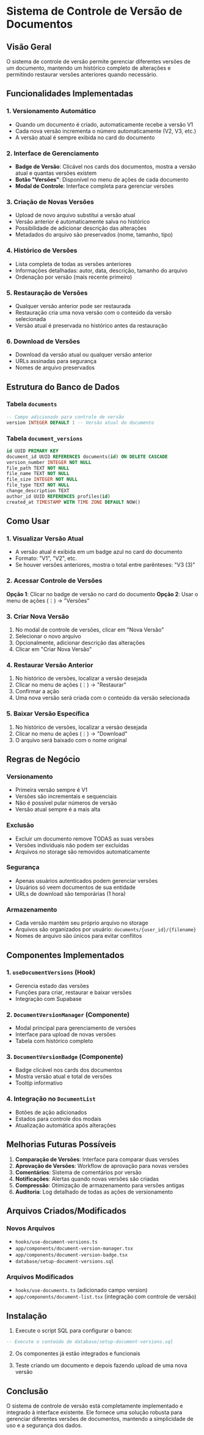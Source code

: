 # Sistema de Controle de Versão de Documentos

## Visão Geral

O sistema de controle de versão permite gerenciar diferentes versões de um documento, mantendo um histórico completo de alterações e permitindo restaurar versões anteriores quando necessário.

## Funcionalidades Implementadas

### 1. Versionamento Automático
- Quando um documento é criado, automaticamente recebe a versão V1
- Cada nova versão incrementa o número automaticamente (V2, V3, etc.)
- A versão atual é sempre exibida no card do documento

### 2. Interface de Gerenciamento
- **Badge de Versão**: Clicável nos cards dos documentos, mostra a versão atual e quantas versões existem
- **Botão "Versões"**: Disponível no menu de ações de cada documento
- **Modal de Controle**: Interface completa para gerenciar versões

### 3. Criação de Novas Versões
- Upload de novo arquivo substitui a versão atual
- Versão anterior é automaticamente salva no histórico
- Possibilidade de adicionar descrição das alterações
- Metadados do arquivo são preservados (nome, tamanho, tipo)

### 4. Histórico de Versões
- Lista completa de todas as versões anteriores
- Informações detalhadas: autor, data, descrição, tamanho do arquivo
- Ordenação por versão (mais recente primeiro)

### 5. Restauração de Versões
- Qualquer versão anterior pode ser restaurada
- Restauração cria uma nova versão com o conteúdo da versão selecionada
- Versão atual é preservada no histórico antes da restauração

### 6. Download de Versões
- Download da versão atual ou qualquer versão anterior
- URLs assinadas para segurança
- Nomes de arquivo preservados

## Estrutura do Banco de Dados

### Tabela `documents`
```sql
-- Campo adicionado para controle de versão
version INTEGER DEFAULT 1 -- Versão atual do documento
```

### Tabela `document_versions`
```sql
id UUID PRIMARY KEY
document_id UUID REFERENCES documents(id) ON DELETE CASCADE
version_number INTEGER NOT NULL
file_path TEXT NOT NULL
file_name TEXT NOT NULL
file_size INTEGER NOT NULL
file_type TEXT NOT NULL
change_description TEXT
author_id UUID REFERENCES profiles(id)
created_at TIMESTAMP WITH TIME ZONE DEFAULT NOW()
```

## Como Usar

### 1. Visualizar Versão Atual
- A versão atual é exibida em um badge azul no card do documento
- Formato: "V1", "V2", etc.
- Se houver versões anteriores, mostra o total entre parênteses: "V3 (3)"

### 2. Acessar Controle de Versões
**Opção 1**: Clicar no badge de versão no card do documento
**Opção 2**: Usar o menu de ações (⋮) → "Versões"

### 3. Criar Nova Versão
1. No modal de controle de versões, clicar em "Nova Versão"
2. Selecionar o novo arquivo
3. Opcionalmente, adicionar descrição das alterações
4. Clicar em "Criar Nova Versão"

### 4. Restaurar Versão Anterior
1. No histórico de versões, localizar a versão desejada
2. Clicar no menu de ações (⋮) → "Restaurar"
3. Confirmar a ação
4. Uma nova versão será criada com o conteúdo da versão selecionada

### 5. Baixar Versão Específica
1. No histórico de versões, localizar a versão desejada
2. Clicar no menu de ações (⋮) → "Download"
3. O arquivo será baixado com o nome original

## Regras de Negócio

### Versionamento
- Primeira versão sempre é V1
- Versões são incrementais e sequenciais
- Não é possível pular números de versão
- Versão atual sempre é a mais alta

### Exclusão
- Excluir um documento remove TODAS as suas versões
- Versões individuais não podem ser excluídas
- Arquivos no storage são removidos automaticamente

### Segurança
- Apenas usuários autenticados podem gerenciar versões
- Usuários só veem documentos de sua entidade
- URLs de download são temporárias (1 hora)

### Armazenamento
- Cada versão mantém seu próprio arquivo no storage
- Arquivos são organizados por usuário: `documents/{user_id}/{filename}`
- Nomes de arquivo são únicos para evitar conflitos

## Componentes Implementados

### 1. `useDocumentVersions` (Hook)
- Gerencia estado das versões
- Funções para criar, restaurar e baixar versões
- Integração com Supabase

### 2. `DocumentVersionManager` (Componente)
- Modal principal para gerenciamento de versões
- Interface para upload de novas versões
- Tabela com histórico completo

### 3. `DocumentVersionBadge` (Componente)
- Badge clicável nos cards dos documentos
- Mostra versão atual e total de versões
- Tooltip informativo

### 4. Integração no `DocumentList`
- Botões de ação adicionados
- Estados para controle dos modais
- Atualização automática após alterações

## Melhorias Futuras Possíveis

1. **Comparação de Versões**: Interface para comparar duas versões
2. **Aprovação de Versões**: Workflow de aprovação para novas versões
3. **Comentários**: Sistema de comentários por versão
4. **Notificações**: Alertas quando novas versões são criadas
5. **Compressão**: Otimização de armazenamento para versões antigas
6. **Auditoria**: Log detalhado de todas as ações de versionamento

## Arquivos Criados/Modificados

### Novos Arquivos
- `hooks/use-document-versions.ts`
- `app/components/document-version-manager.tsx`
- `app/components/document-version-badge.tsx`
- `database/setup-document-versions.sql`

### Arquivos Modificados
- `hooks/use-documents.ts` (adicionado campo version)
- `app/components/document-list.tsx` (integração com controle de versão)

## Instalação

1. Execute o script SQL para configurar o banco:
```sql
-- Execute o conteúdo de database/setup-document-versions.sql
```

2. Os componentes já estão integrados e funcionais

3. Teste criando um documento e depois fazendo upload de uma nova versão

## Conclusão

O sistema de controle de versão está completamente implementado e integrado à interface existente. Ele fornece uma solução robusta para gerenciar diferentes versões de documentos, mantendo a simplicidade de uso e a segurança dos dados.